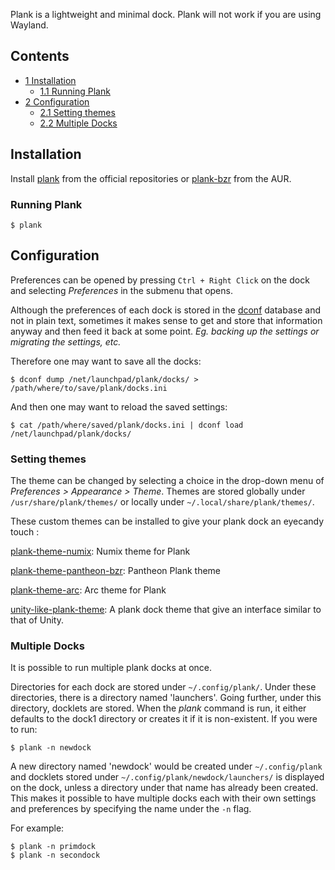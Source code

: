 Plank is a lightweight and minimal dock. Plank will not work if you are using Wayland.

## Contents

*   [1 Installation](#Installation)
    *   [1.1 Running Plank](#Running_Plank)
*   [2 Configuration](#Configuration)
    *   [2.1 Setting themes](#Setting_themes)
    *   [2.2 Multiple Docks](#Multiple_Docks)

## Installation

Install [plank](https://www.archlinux.org/packages/?name=plank) from the official repositories or [plank-bzr](https://aur.archlinux.org/packages/plank-bzr/) from the AUR.

### Running Plank

```
$ plank

```

## Configuration

Preferences can be opened by pressing `Ctrl + Right Click` on the dock and selecting *Preferences* in the submenu that opens.

Although the preferences of each dock is stored in the [dconf](https://www.archlinux.org/packages/?name=dconf) database and not in plain text, sometimes it makes sense to get and store that information anyway and then feed it back at some point. *Eg. backing up the settings or migrating the settings, etc.*

Therefore one may want to save all the docks:

```
$ dconf dump /net/launchpad/plank/docks/ > /path/where/to/save/plank/docks.ini

```

And then one may want to reload the saved settings:

```
$ cat /path/where/saved/plank/docks.ini | dconf load /net/launchpad/plank/docks/

```

### Setting themes

The theme can be changed by selecting a choice in the drop-down menu of *Preferences > Appearance > Theme*. Themes are stored globally under `/usr/share/plank/themes/` or locally under `~/.local/share/plank/themes/`.

These custom themes can be installed to give your plank dock an eyecandy touch :

[plank-theme-numix](https://aur.archlinux.org/packages/plank-theme-numix/): Numix theme for Plank

[plank-theme-pantheon-bzr](https://aur.archlinux.org/packages/plank-theme-pantheon-bzr/): Pantheon Plank theme

[plank-theme-arc](https://aur.archlinux.org/packages/plank-theme-arc/): Arc theme for Plank

[unity-like-plank-theme](https://aur.archlinux.org/packages/unity-like-plank-theme/): A plank dock theme that give an interface similar to that of Unity.

### Multiple Docks

It is possible to run multiple plank docks at once.

Directories for each dock are stored under `~/.config/plank/`. Under these directories, there is a directory named 'launchers'. Going further, under this directory, docklets are stored. When the *plank* command is run, it either defaults to the dock1 directory or creates it if it is non-existent. If you were to run:

```
$ plank -n newdock

```

A new directory named 'newdock' would be created under `~/.config/plank` and docklets stored under `~/.config/plank/newdock/launchers/` is displayed on the dock, unless a directory under that name has already been created. This makes it possible to have multiple docks each with their own settings and preferences by specifying the name under the `-n` flag.

For example:

```
$ plank -n primdock 
$ plank -n secondock

```